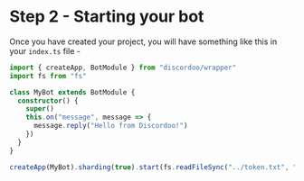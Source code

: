 # Step 2 - Starting your bot
Once you have created your project, you will have something like this in your
`index.ts` file -

```ts
import { createApp, BotModule } from "discordoo/wrapper"
import fs from "fs"

class MyBot extends BotModule {
  constructor() {
    super()
    this.on("message", message => {
      message.reply("Hello from Discordoo!")
    })
  }
}

createApp(MyBot).sharding(true).start(fs.readFileSync("../token.txt", "utf-8"))
```
